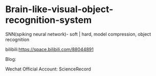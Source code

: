 # Brain-like-visual-object-recognition-system
SNN(spiking neural network)- soft | hard, model compression, object recognition

bilibili:https://space.bilibili.com/88044891

Blog:

Wechat Official Account: ScienceRecord
